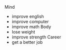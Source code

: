 Mind

- improve english
- improve computer
- improve math
  Body
- lose weight
- improve strength
  Career
- get a better job

